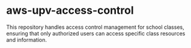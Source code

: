 # aws-upv-access-control
This repository handles access control management for school classes, ensuring that only authorized users can access specific class resources and information.
